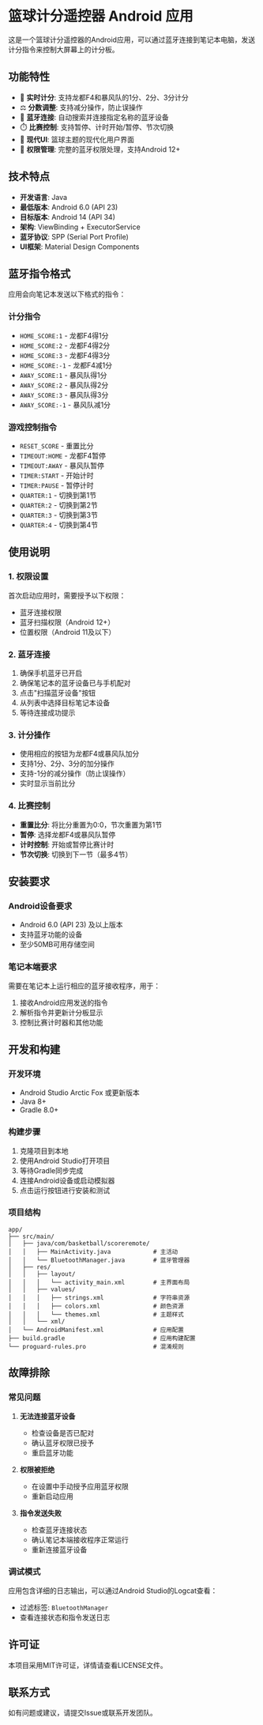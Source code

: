 # 篮球计分遥控器 Android 应用

这是一个篮球计分遥控器的Android应用，可以通过蓝牙连接到笔记本电脑，发送计分指令来控制大屏幕上的计分板。

## 功能特性

- 🏀 **实时计分**: 支持龙都F4和暴风队的1分、2分、3分计分
- ⚖️ **分数调整**: 支持减分操作，防止误操作
- 📱 **蓝牙连接**: 自动搜索并连接指定名称的蓝牙设备
- ⏱️ **比赛控制**: 支持暂停、计时开始/暂停、节次切换
- 🎯 **现代UI**: 篮球主题的现代化用户界面
- 🔐 **权限管理**: 完整的蓝牙权限处理，支持Android 12+

## 技术特点

- **开发语言**: Java
- **最低版本**: Android 6.0 (API 23)
- **目标版本**: Android 14 (API 34)
- **架构**: ViewBinding + ExecutorService
- **蓝牙协议**: SPP (Serial Port Profile)
- **UI框架**: Material Design Components

## 蓝牙指令格式

应用会向笔记本发送以下格式的指令：

### 计分指令
- `HOME_SCORE:1` - 龙都F4得1分
- `HOME_SCORE:2` - 龙都F4得2分  
- `HOME_SCORE:3` - 龙都F4得3分
- `HOME_SCORE:-1` - 龙都F4减1分
- `AWAY_SCORE:1` - 暴风队得1分
- `AWAY_SCORE:2` - 暴风队得2分
- `AWAY_SCORE:3` - 暴风队得3分
- `AWAY_SCORE:-1` - 暴风队减1分

### 游戏控制指令
- `RESET_SCORE` - 重置比分
- `TIMEOUT:HOME` - 龙都F4暂停
- `TIMEOUT:AWAY` - 暴风队暂停
- `TIMER:START` - 开始计时
- `TIMER:PAUSE` - 暂停计时
- `QUARTER:1` - 切换到第1节
- `QUARTER:2` - 切换到第2节
- `QUARTER:3` - 切换到第3节
- `QUARTER:4` - 切换到第4节

## 使用说明

### 1. 权限设置
首次启动应用时，需要授予以下权限：
- 蓝牙连接权限
- 蓝牙扫描权限（Android 12+）
- 位置权限（Android 11及以下）

### 2. 蓝牙连接
1. 确保手机蓝牙已开启
2. 确保笔记本的蓝牙设备已与手机配对
3. 点击"扫描蓝牙设备"按钮
4. 从列表中选择目标笔记本设备
5. 等待连接成功提示

### 3. 计分操作
- 使用相应的按钮为龙都F4或暴风队加分
- 支持1分、2分、3分的加分操作
- 支持-1分的减分操作（防止误操作）
- 实时显示当前比分

### 4. 比赛控制
- **重置比分**: 将比分重置为0:0，节次重置为第1节
- **暂停**: 选择龙都F4或暴风队暂停
- **计时控制**: 开始或暂停比赛计时
- **节次切换**: 切换到下一节（最多4节）

## 安装要求

### Android设备要求
- Android 6.0 (API 23) 及以上版本
- 支持蓝牙功能的设备
- 至少50MB可用存储空间

### 笔记本端要求
需要在笔记本上运行相应的蓝牙接收程序，用于：
1. 接收Android应用发送的指令
2. 解析指令并更新计分板显示
3. 控制比赛计时器和其他功能

## 开发和构建

### 开发环境
- Android Studio Arctic Fox 或更新版本
- Java 8+
- Gradle 8.0+

### 构建步骤
1. 克隆项目到本地
2. 使用Android Studio打开项目
3. 等待Gradle同步完成
4. 连接Android设备或启动模拟器
5. 点击运行按钮进行安装和测试

### 项目结构
```
app/
├── src/main/
│   ├── java/com/basketball/scoreremote/
│   │   ├── MainActivity.java            # 主活动
│   │   └── BluetoothManager.java        # 蓝牙管理器
│   ├── res/
│   │   ├── layout/
│   │   │   └── activity_main.xml        # 主界面布局
│   │   ├── values/
│   │   │   ├── strings.xml              # 字符串资源
│   │   │   ├── colors.xml               # 颜色资源
│   │   │   └── themes.xml               # 主题样式
│   │   └── xml/
│   └── AndroidManifest.xml              # 应用配置
├── build.gradle                         # 应用构建配置
└── proguard-rules.pro                   # 混淆规则
```

## 故障排除

### 常见问题

1. **无法连接蓝牙设备**
   - 检查设备是否已配对
   - 确认蓝牙权限已授予
   - 重启蓝牙功能

2. **权限被拒绝**
   - 在设置中手动授予应用蓝牙权限
   - 重新启动应用

3. **指令发送失败**
   - 检查蓝牙连接状态
   - 确认笔记本端接收程序正常运行
   - 重新连接蓝牙设备

### 调试模式
应用包含详细的日志输出，可以通过Android Studio的Logcat查看：
- 过滤标签: `BluetoothManager`
- 查看连接状态和指令发送日志

## 许可证

本项目采用MIT许可证，详情请查看LICENSE文件。

## 联系方式

如有问题或建议，请提交Issue或联系开发团队。 